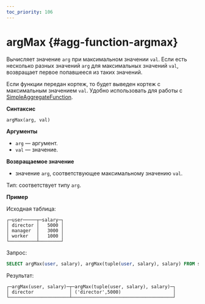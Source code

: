 ```yaml
---
toc_priority: 106
---
```


# argMax {#agg-function-argmax}

Вычисляет значение `arg` при максимальном значении `val`. Если есть несколько разных значений `arg` для максимальных значений `val`, возвращает первое попавшееся из таких значений.

Если функции передан кортеж, то будет выведен кортеж с максимальным значением `val`. Удобно использовать для работы с [SimpleAggregateFunction](../../../sql-reference/data-types/simpleaggregatefunction.md).

**Синтаксис**

``` sql
argMax(arg, val)
```

**Аргументы**

-   `arg` — аргумент.
-   `val` — значение.

**Возвращаемое значение**

-   значение `arg`, соответствующее максимальному значению `val`.

Тип: соответствует типу `arg`.

**Пример**

Исходная таблица:

``` text
┌─user─────┬─salary─┐
│ director │   5000 │
│ manager  │   3000 │
│ worker   │   1000 │
└──────────┴────────┘
```

Запрос:

``` sql
SELECT argMax(user, salary), argMax(tuple(user, salary), salary) FROM salary;
```

Результат:

``` text
┌─argMax(user, salary)─┬─argMax(tuple(user, salary), salary)─┐
│ director             │ ('director',5000)                   │
└──────────────────────┴─────────────────────────────────────┘
```

